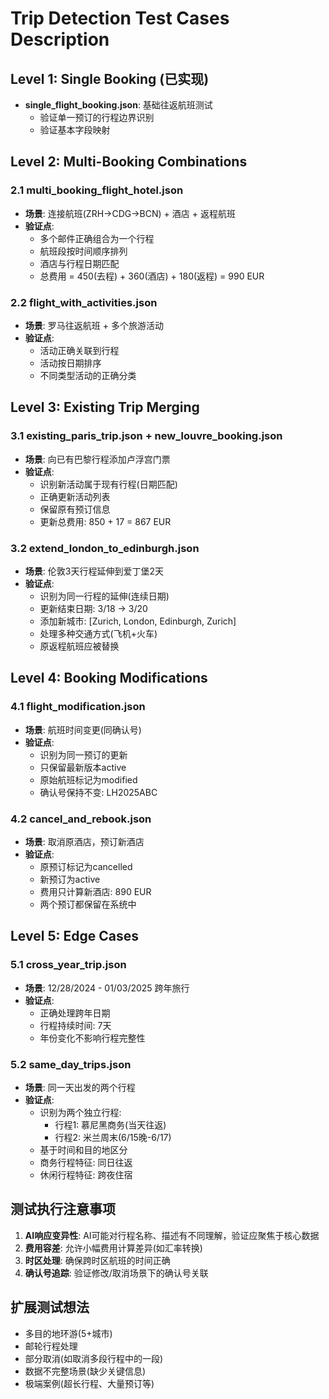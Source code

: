 # Trip Detection Test Cases Description

## Level 1: Single Booking (已实现)
- **single_flight_booking.json**: 基础往返航班测试
  - 验证单一预订的行程边界识别
  - 验证基本字段映射

## Level 2: Multi-Booking Combinations
### 2.1 multi_booking_flight_hotel.json
- **场景**: 连接航班(ZRH→CDG→BCN) + 酒店 + 返程航班
- **验证点**:
  - 多个邮件正确组合为一个行程
  - 航班段按时间顺序排列
  - 酒店与行程日期匹配
  - 总费用 = 450(去程) + 360(酒店) + 180(返程) = 990 EUR

### 2.2 flight_with_activities.json
- **场景**: 罗马往返航班 + 多个旅游活动
- **验证点**:
  - 活动正确关联到行程
  - 活动按日期排序
  - 不同类型活动的正确分类

## Level 3: Existing Trip Merging
### 3.1 existing_paris_trip.json + new_louvre_booking.json
- **场景**: 向已有巴黎行程添加卢浮宫门票
- **验证点**:
  - 识别新活动属于现有行程(日期匹配)
  - 正确更新活动列表
  - 保留原有预订信息
  - 更新总费用: 850 + 17 = 867 EUR

### 3.2 extend_london_to_edinburgh.json
- **场景**: 伦敦3天行程延伸到爱丁堡2天
- **验证点**:
  - 识别为同一行程的延伸(连续日期)
  - 更新结束日期: 3/18 → 3/20
  - 添加新城市: [Zurich, London, Edinburgh, Zurich]
  - 处理多种交通方式(飞机+火车)
  - 原返程航班应被替换

## Level 4: Booking Modifications
### 4.1 flight_modification.json
- **场景**: 航班时间变更(同确认号)
- **验证点**:
  - 识别为同一预订的更新
  - 只保留最新版本active
  - 原始航班标记为modified
  - 确认号保持不变: LH2025ABC

### 4.2 cancel_and_rebook.json
- **场景**: 取消原酒店，预订新酒店
- **验证点**:
  - 原预订标记为cancelled
  - 新预订为active
  - 费用只计算新酒店: 890 EUR
  - 两个预订都保留在系统中

## Level 5: Edge Cases
### 5.1 cross_year_trip.json
- **场景**: 12/28/2024 - 01/03/2025 跨年旅行
- **验证点**:
  - 正确处理跨年日期
  - 行程持续时间: 7天
  - 年份变化不影响行程完整性

### 5.2 same_day_trips.json
- **场景**: 同一天出发的两个行程
- **验证点**:
  - 识别为两个独立行程:
    - 行程1: 慕尼黑商务(当天往返)
    - 行程2: 米兰周末(6/15晚-6/17)
  - 基于时间和目的地区分
  - 商务行程特征: 同日往返
  - 休闲行程特征: 跨夜住宿

## 测试执行注意事项

1. **AI响应变异性**: AI可能对行程名称、描述有不同理解，验证应聚焦于核心数据
2. **费用容差**: 允许小幅费用计算差异(如汇率转换)
3. **时区处理**: 确保跨时区航班的时间正确
4. **确认号追踪**: 验证修改/取消场景下的确认号关联

## 扩展测试想法

- 多目的地环游(5+城市)
- 邮轮行程处理
- 部分取消(如取消多段行程中的一段)
- 数据不完整场景(缺少关键信息)
- 极端案例(超长行程、大量预订等)